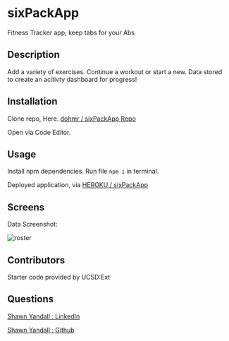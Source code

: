# sixPackApp
Fitness Tracker app; keep tabs for your Abs


## Description

Add a variety of exercises. Continue a workout or start a new. Data stored to create an acitivty dashboard for progress!

## Installation

Clone repo, Here. [dohmr / sixPackApp Repo](https://github.com/dohmr/sixPackApp)

Open via Code Editor. 

## Usage

Install npm dependencies. Run file ```npm i``` in terminal.

Deployed application, via [HEROKU / sixPackApp](https://desolate-gorge-94650.herokuapp.com/)

## Screens

Data Screenshot:

![roster](assets/roster.png)

## Contributors

Starter code provided by UCSD:Ext



## Questions

[Shawn Yandall : LinkedIn](https://www.linkedin.com/in/shawn.yandall/)

[Shawn Yandall : Github](https://github.com/dohmr/)
